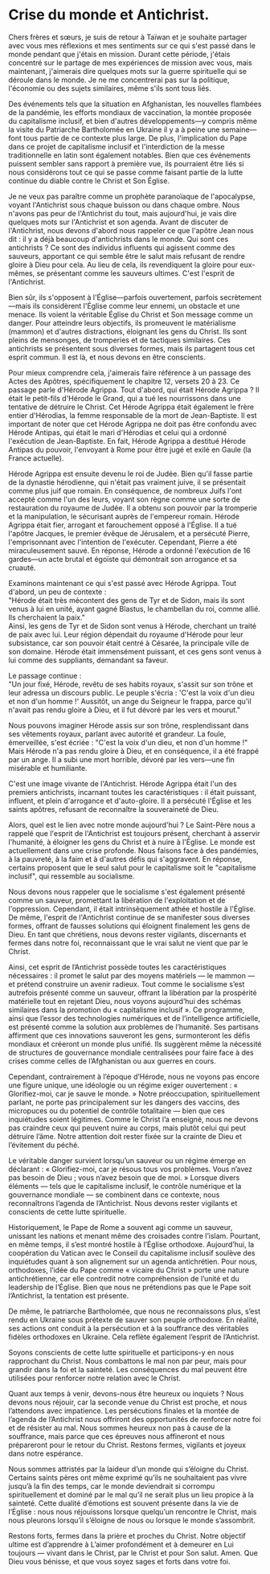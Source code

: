 # Crise du monde et Antichrist.

Chers frères et sœurs, je suis de retour à Taïwan et je souhaite partager avec vous mes réflexions et mes sentiments sur ce qui s'est passé dans le monde pendant que j'étais en mission. Durant cette période, j'étais concentré sur le partage de mes expériences de mission avec vous, mais maintenant, j'aimerais dire quelques mots sur la guerre spirituelle qui se déroule dans le monde. Je ne me concentrerai pas sur la politique, l'économie ou des sujets similaires, même s'ils sont tous liés.

Des événements tels que la situation en Afghanistan, les nouvelles flambées de la pandémie, les efforts mondiaux de vaccination, la montée proposée du capitalisme inclusif, et bien d'autres développements—y compris même la visite du Patriarche Bartholomée en Ukraine il y a à peine une semaine—font tous partie de ce contexte plus large. De plus, l'implication du Pape dans ce projet de capitalisme inclusif et l'interdiction de la messe traditionnelle en latin sont également notables. Bien que ces événements puissent sembler sans rapport à première vue, ils pourraient être liés si nous considérons tout ce qui se passe comme faisant partie de la lutte continue du diable contre le Christ et Son Église.

Je ne veux pas paraître comme un prophète paranoïaque de l'apocalypse, voyant l'Antichrist sous chaque buisson ou dans chaque ombre. Nous n'avons pas peur de l'Antichrist du tout, mais aujourd'hui, je vais dire quelques mots sur l'Antichrist et son agenda. Avant de discuter de l'Antichrist, nous devons d'abord nous rappeler ce que l'apôtre Jean nous dit : il y a déjà beaucoup d'antichrists dans le monde. Qui sont ces antichrists ? Ce sont des individus influents qui agissent comme des sauveurs, apportant ce qui semble être le salut mais refusant de rendre gloire à Dieu pour cela. Au lieu de cela, ils revendiquent la gloire pour eux-mêmes, se présentant comme les sauveurs ultimes. C'est l'esprit de l'Antichrist.

Bien sûr, ils s'opposent à l'Église—parfois ouvertement, parfois secrètement—mais ils considèrent l'Église comme leur ennemi, un obstacle et une menace. Ils voient la véritable Église du Christ et Son message comme un danger. Pour atteindre leurs objectifs, ils promeuvent le matérialisme (mammon) et d'autres distractions, éloignant les gens du Christ. Ils sont pleins de mensonges, de tromperies et de tactiques similaires. Ces antichrists se présentent sous diverses formes, mais ils partagent tous cet esprit commun. Il est là, et nous devons en être conscients.

Pour mieux comprendre cela, j'aimerais faire référence à un passage des Actes des Apôtres, spécifiquement le chapitre 12, versets 20 à 23. Ce passage parle d'Hérode Agrippa. Tout d'abord, qui était Hérode Agrippa ? Il était le petit-fils d'Hérode le Grand, qui a tué les nourrissons dans une tentative de détruire le Christ. Cet Hérode Agrippa était également le frère entier d'Hérodias, la femme responsable de la mort de Jean-Baptiste. Il est important de noter que cet Hérode Agrippa ne doit pas être confondu avec Hérode Antipas, qui était le mari d'Hérodias et celui qui a ordonné l'exécution de Jean-Baptiste. En fait, Hérode Agrippa a destitué Hérode Antipas du pouvoir, l'envoyant à Rome pour être jugé et exilé en Gaule (la France actuelle).

Hérode Agrippa est ensuite devenu le roi de Judée. Bien qu'il fasse partie de la dynastie hérodienne, qui n'était pas vraiment juive, il se présentait comme plus juif que romain. En conséquence, de nombreux Juifs l'ont accepté comme l'un des leurs, voyant son règne comme une sorte de restauration du royaume de Judée. Il a obtenu son pouvoir par la tromperie et la manipulation, le sécurisant auprès de l'empereur romain. Hérode Agrippa était fier, arrogant et farouchement opposé à l'Église. Il a tué l'apôtre Jacques, le premier évêque de Jérusalem, et a persécuté Pierre, l'emprisonnant avec l'intention de l'exécuter. Cependant, Pierre a été miraculeusement sauvé. En réponse, Hérode a ordonné l'exécution de 16 gardes—un acte brutal et égoïste qui démontrait son arrogance et sa cruauté.

Examinons maintenant ce qui s'est passé avec Hérode Agrippa. Tout d'abord, un peu de contexte :  
"Hérode était très mécontent des gens de Tyr et de Sidon, mais ils sont venus à lui en unité, ayant gagné Blastus, le chambellan du roi, comme allié. Ils cherchaient la paix."  
Ainsi, les gens de Tyr et de Sidon sont venus à Hérode, cherchant un traité de paix avec lui. Leur région dépendait du royaume d'Hérode pour leur subsistance, car son pouvoir était centré à Césarée, la principale ville de son domaine. Hérode était immensément puissant, et ces gens sont venus à lui comme des suppliants, demandant sa faveur.  

Le passage continue :  
"Un jour fixé, Hérode, revêtu de ses habits royaux, s'assit sur son trône et leur adressa un discours public. Le peuple s'écria : 'C'est la voix d'un dieu et non d'un homme !' Aussitôt, un ange du Seigneur le frappa, parce qu'il n'avait pas rendu gloire à Dieu, et il fut dévoré par les vers et mourut."  

Nous pouvons imaginer Hérode assis sur son trône, resplendissant dans ses vêtements royaux, parlant avec autorité et grandeur. La foule, émerveillée, s'est écriée : "C'est la voix d'un dieu, et non d'un homme !" Mais Hérode n'a pas rendu gloire à Dieu, et en conséquence, il a été frappé par un ange. Il a subi une mort horrible, dévoré par les vers—une fin misérable et humiliante.  

C'est une image vivante de l'Antichrist. Hérode Agrippa était l'un des premiers antichrists, incarnant toutes les caractéristiques : il était puissant, influent, et plein d'arrogance et d'auto-gloire. Il a persécuté l'Église et les saints apôtres, refusant de reconnaître la souveraineté de Dieu.  

Alors, quel est le lien avec notre monde aujourd'hui ? Le Saint-Père nous a rappelé que l'esprit de l'Antichrist est toujours présent, cherchant à asservir l'humanité, à éloigner les gens du Christ et à nuire à l'Église. Le monde est actuellement dans une crise profonde. Nous faisons face à des pandémies, à la pauvreté, à la faim et à d'autres défis qui s'aggravent. En réponse, certains proposent que le seul salut pour le capitalisme soit le "capitalisme inclusif", qui ressemble au socialisme.  

Nous devons nous rappeler que le socialisme s'est également présenté comme un sauveur, promettant la libération de l'exploitation et de l'oppression. Cependant, il était intrinsèquement athée et hostile à l'Église. De même, l'esprit de l'Antichrist continue de se manifester sous diverses formes, offrant de fausses solutions qui éloignent finalement les gens de Dieu. En tant que chrétiens, nous devons rester vigilants, discernants et fermes dans notre foi, reconnaissant que le vrai salut ne vient que par le Christ.

Ainsi, cet esprit de l’Antichrist possède toutes les caractéristiques nécessaires : il promet le salut par des moyens matériels — le mammon — et prétend construire un avenir radieux. Tout comme le socialisme s’est autrefois présenté comme un sauveur, offrant la libération par la prospérité matérielle tout en rejetant Dieu, nous voyons aujourd’hui des schémas similaires dans la promotion du « capitalisme inclusif ». Ce programme, ainsi que l’essor des technologies numériques et de l’intelligence artificielle, est présenté comme la solution aux problèmes de l’humanité. Ses partisans affirment que ces innovations sauveront les gens, surmonteront les défis mondiaux et créeront un monde plus unifié. Ils suggèrent même la nécessité de structures de gouvernance mondiale centralisées pour faire face à des crises comme celles de l’Afghanistan ou aux guerres en cours.  

Cependant, contrairement à l’époque d’Hérode, nous ne voyons pas encore une figure unique, une idéologie ou un régime exiger ouvertement : « Glorifiez-moi, car je sauve le monde. » Notre préoccupation, spirituellement parlant, ne porte pas principalement sur les dangers des vaccins, des micropuces ou du potentiel de contrôle totalitaire — bien que ces inquiétudes soient légitimes. Comme le Christ l’a enseigné, nous ne devons pas craindre ceux qui peuvent nuire au corps, mais plutôt celui qui peut détruire l’âme. Notre attention doit rester fixée sur la crainte de Dieu et l’évitement du péché.  

Le véritable danger survient lorsqu’un sauveur ou un régime émerge en déclarant : « Glorifiez-moi, car je résous tous vos problèmes. Vous n’avez pas besoin de Dieu ; vous n’avez besoin que de moi. » Lorsque divers éléments — tels que le capitalisme inclusif, le contrôle numérique et la gouvernance mondiale — se combinent dans ce contexte, nous reconnaîtrons l’agenda de l’Antichrist. Nous devons rester vigilants et conscients de cette lutte spirituelle.  

Historiquement, le Pape de Rome a souvent agi comme un sauveur, unissant les nations et menant même des croisades contre l’islam. Pourtant, en même temps, il s’est montré hostile à l’Église orthodoxe. Aujourd’hui, la coopération du Vatican avec le Conseil du capitalisme inclusif soulève des inquiétudes quant à son alignement sur un agenda antichrétien. Pour nous, orthodoxes, l’idée du Pape comme « vicaire du Christ » porte une nature antichrétienne, car elle contredit notre compréhension de l’unité et du leadership de l’Église. Bien que nous ne prétendions pas que le Pape soit l’Antichrist, la tentation est présente.  

De même, le patriarche Bartholomée, que nous ne reconnaissons plus, s’est rendu en Ukraine sous prétexte de sauver son peuple orthodoxe. En réalité, ses actions ont conduit à la persécution et à la souffrance des véritables fidèles orthodoxes en Ukraine. Cela reflète également l’esprit de l’Antichrist.  

Soyons conscients de cette lutte spirituelle et participons-y en nous rapprochant du Christ. Nous combattons le mal non par peur, mais pour grandir dans la foi et la sainteté. Les conséquences du mal peuvent être utilisées pour renforcer notre relation avec le Christ.  

Quant aux temps à venir, devons-nous être heureux ou inquiets ? Nous devons nous réjouir, car la seconde venue du Christ est proche, et nous l’attendons avec impatience. Les persécutions finales et la montée de l’agenda de l’Antichrist nous offriront des opportunités de renforcer notre foi et de résister au mal. Nous sommes heureux non pas à cause de la souffrance, mais parce que ces épreuves nous affineront et nous prépareront pour le retour du Christ. Restons fermes, vigilants et joyeux dans notre espérance.  

Nous sommes attristés par la laideur d’un monde qui s’éloigne du Christ. Certains saints pères ont même exprimé qu’ils ne souhaitaient pas vivre jusqu’à la fin des temps, car le monde deviendrait si corrompu spirituellement et dominé par le mal qu’il ne serait plus un lieu propice à la sainteté. Cette dualité d’émotions est souvent présente dans la vie de l’Église : nous nous réjouissons lorsque quelqu’un rencontre le Christ, mais nous pleurons lorsqu’il s’éloigne de nous ou lorsque le monde s’assombrit.  

Restons forts, fermes dans la prière et proches du Christ. Notre objectif ultime est d’apprendre à L’aimer profondément et à demeurer en Lui toujours — vivant dans le Christ, par le Christ et pour Son salut. Amen. Que Dieu vous bénisse, et que vous soyez sages et forts dans votre foi.

